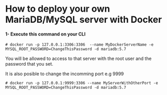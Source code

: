 # How to deploy your own MariaDB/MySQL server with Docker

#### 1- Execute this command on your CLI


```
# docker run -p 127.0.0.1:3306:3306  --name MyDockerServerName -e MYSQL_ROOT_PASSWORD=ChangeThisPassword -d mariadb:5.7
```

You will be allowed to access to that server with the root user and the password that you set.


It is also posible to change the incomming port e.g 9999
```
# docker run -p 127.0.0.1:9999:3306 --name MyServerWithOtherPort -e MYSQL_ROOT_PASSWORD=ChangeThisPassword -d mariadb:5.7
```